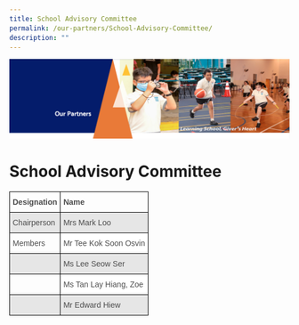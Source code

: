 ```yaml
---
title: School Advisory Committee
permalink: /our-partners/School-Advisory-Committee/
description: ""
---
```

![](/images/OurPartners.png)

School Advisory Committee
=========================

<style type="text/css">
.tg  {border-collapse:collapse;border-spacing:0;}
.tg td{border-color:black;border-style:solid;border-width:1px;font-family:Arial, sans-serif;font-size:14px;
  overflow:hidden;padding:10px 5px;word-break:normal;}
.tg th{border-color:black;border-style:solid;border-width:1px;font-family:Arial, sans-serif;font-size:14px;
  font-weight:normal;overflow:hidden;padding:10px 5px;word-break:normal;}
.tg .tg-q6nq{color:#4C4C4C;text-align:left;vertical-align:top}
.tg .tg-br2o{background-color:#E6E6E6;color:#4C4C4C;text-align:left;vertical-align:top}
.tg .tg-gpqx{color:#4C4C4C;font-weight:bold;text-align:left;vertical-align:top}
.tg .tg-749n{background-color:#FFF;color:#4C4C4C;text-align:left;vertical-align:top}
</style>
<table class="tg">
<thead>
  <tr>
    <th class="tg-gpqx">Designation</th>
    <th class="tg-gpqx">Name</th>
  </tr>
</thead>
<tbody>
  <tr>
    <td class="tg-br2o">Chairperson</td>
    <td class="tg-br2o">Mrs Mark Loo</td>
  </tr>
  <tr>
    <td class="tg-q6nq">Members</td>
    <td class="tg-749n"><span style="background-color:#FFF">Mr Tee Kok Soon Osvin</span><br></td>
  </tr>
  <tr>
    <td class="tg-br2o"></td>
    <td class="tg-br2o">Ms Lee Seow Ser<br></td>
  </tr>
  <tr>
    <td class="tg-q6nq"></td>
    <td class="tg-749n"><span style="background-color:#FFF">Ms Tan Lay Hiang, Zoe</span><br></td>
  </tr>
  <tr>
    <td class="tg-br2o"></td>
    <td class="tg-br2o">Mr Edward Hiew</td>
  </tr>
</tbody>
</table>